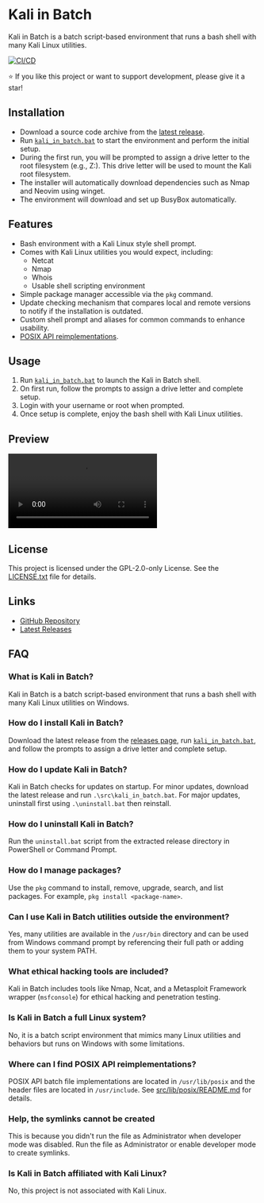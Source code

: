 # Kali in Batch

Kali in Batch is a batch script-based environment that runs a bash shell with many Kali Linux utilities.

[![CI/CD](https://github.com/Kali-in-Batch/kali-in-batch/actions/workflows/cicd.yml/badge.svg)](https://github.com/Kali-in-Batch/kali-in-batch/actions/workflows/cicd.yml)

⭐ If you like this project or want to support development, please give it a star!

## Installation

* Download a source code archive from the [latest release](https://github.com/Kali-in-Batch/kali-in-batch/releases/latest).
* Run [`kali_in_batch.bat`](./src/kali_in_batch.bat) to start the environment and perform the initial setup.
* During the first run, you will be prompted to assign a drive letter to the root filesystem (e.g., Z:). This drive letter will be used to mount the Kali root filesystem.
* The installer will automatically download dependencies such as Nmap and Neovim using winget.
* The environment will download and set up BusyBox automatically.

## Features

* Bash environment with a Kali Linux style shell prompt.
* Comes with Kali Linux utilities you would expect, including:
  * Netcat
  * Nmap
  * Whois
  * Usable shell scripting environment
* Simple package manager accessible via the `pkg` command.
* Update checking mechanism that compares local and remote versions to notify if the installation is outdated.
* Custom shell prompt and aliases for common commands to enhance usability.
* [POSIX API reimplementations](./src/lib/posix/README.md).

## Usage

1. Run [`kali_in_batch.bat`](./src/kali_in_batch.bat) to launch the Kali in Batch shell.
2. On first run, follow the prompts to assign a drive letter and complete setup.
3. Login with your username or root when prompted.
4. Once setup is complete, enjoy the bash shell with Kali Linux utilities.

## Preview

![Screen recording showing installation of Kali in Batch, running an Nmap scan in the bash shell, and displaying a directory tree view. The environment is a Windows terminal window with a Kali Linux style prompt. Visible text includes command outputs and prompts such as nmap scan results and tree command output. The tone is informative and technical, demonstrating setup and usage steps in a clear, accessible manner.](./assets/video1.mp4)

## License

This project is licensed under the GPL-2.0-only License. See the [LICENSE.txt](LICENSE.txt) file for details.

## Links

* [GitHub Repository](https://github.com/Kali-in-Batch/kali-in-batch)
* [Latest Releases](https://github.com/Kali-in-Batch/kali-in-batch/releases/latest)

## FAQ

### What is Kali in Batch?

Kali in Batch is a batch script-based environment that runs a bash shell with many Kali Linux utilities on Windows.

### How do I install Kali in Batch?

Download the latest release from the [releases page](https://github.com/Kali-in-Batch/kali-in-batch/releases/latest), run [`kali_in_batch.bat`](./src/kali_in_batch.bat), and follow the prompts to assign a drive letter and complete setup.

### How do I update Kali in Batch?

Kali in Batch checks for updates on startup. For minor updates, download the latest release and run `.\src\kali_in_batch.bat`. For major updates, uninstall first using `.\uninstall.bat` then reinstall.

### How do I uninstall Kali in Batch?

Run the `uninstall.bat` script from the extracted release directory in PowerShell or Command Prompt.

### How do I manage packages?

Use the `pkg` command to install, remove, upgrade, search, and list packages. For example, `pkg install <package-name>`.

### Can I use Kali in Batch utilities outside the environment?

Yes, many utilities are available in the `/usr/bin` directory and can be used from Windows command prompt by referencing their full path or adding them to your system PATH.

### What ethical hacking tools are included?

Kali in Batch includes tools like Nmap, Ncat, and a Metasploit Framework wrapper (`msfconsole`) for ethical hacking and penetration testing.

### Is Kali in Batch a full Linux system?

No, it is a batch script environment that mimics many Linux utilities and behaviors but runs on Windows with some limitations.

### Where can I find POSIX API reimplementations?

POSIX API batch file implementations are located in `/usr/lib/posix` and the header files are located in `/usr/include`. See [src/lib/posix/README.md](./src/lib/posix/README.md) for details.

### Help, the symlinks cannot be created

This is because you didn't run the file as Administrator when developer mode was disabled. Run the file as Administrator or enable developer mode to create symlinks.

### Is Kali in Batch affiliated with Kali Linux?

No, this project is not associated with Kali Linux.
